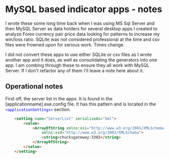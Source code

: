# MySQL based indicator apps - notes

I wrote these some long time back when I was using MS Sql Server and then MySQL Server as data holders for several desktop apps I created to analyze Forex currency pair price data looking for patterns to increase my win/loss ratio. SQLite was not considered professional at the time and csv files were frowned upon for serious work. Times change.

I did not convert these apps to use either SQLite or csv files as I wrote another app and it does, as well as consolidating the generators into one app. I am combing through these to ensure they all work with MySQL Server. If I don't refactor any of them I'll leave a note here about it.

## Operational notes

First off, the server list in the apps. It is found in the [applicationname].exe.config file. It has this pattern and is located in the <span style="color:blue">`<applicationSettings>`</span> section.

```html
    <setting name="ServerList" serializeAs="Xml">
        <value>
            <ArrayOfString xmlns:xsi="http://www.w3.org/2001/XMLSchema-instance"
                xmlns:xsd="http://www.w3.org/2001/XMLSchema">
                <string>chucksgateway:3303</string>
            </ArrayOfString>
        </value>
    </setting>
```